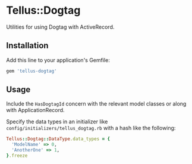 # Tellus::Dogtag

Utilities for using Dogtag with ActiveRecord.

## Installation

Add this line to your application's Gemfile:

```ruby
gem 'tellus-dogtag'
```

## Usage

Include the `HasDogtagId` concern with the relevant model classes or along with ApplicationRecord.

Specify the data types in an initializer like `config/initializers/tellus_dogtag.rb` with a hash like the following:

```ruby
Tellus::Dogtag::DataType.data_types = {
  'ModelName' => 0,
  'AnotherOne' => 1,
}.freeze
```
